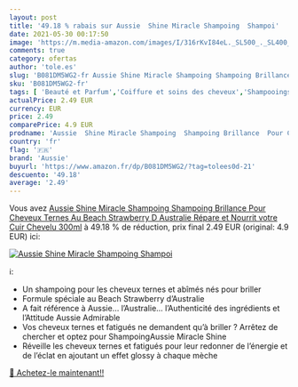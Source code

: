 ```yaml
---
layout: post
title: '49.18 % rabais sur Aussie  Shine Miracle Shampoing  Shampoi'
date: 2021-05-30 00:17:50
image: 'https://m.media-amazon.com/images/I/316rKvI84eL._SL500_._SL400_.jpg'
comments: true
category: ofertas
author: 'tole.es'
slug: 'B081DM5WG2-fr Aussie Shine Miracle Shampoing Shampoing Brillance Pour...'
sku: 'B081DM5WG2-fr'
tags: [ 'Beauté et Parfum','Coiffure et soins des cheveux','Shampooings','Soins des cheveux','aussie', ]
actualPrice: 2.49 EUR
currency: EUR
price: 2.49
comparePrice: 4.9 EUR
prodname: 'Aussie  Shine Miracle Shampoing  Shampoing Brillance  Pour Cheveux Ternes  Au Beach Strawberry D Australie  Répare et Nourrit votre Cuir Chevelu  300ml'
country: 'fr'
flag: '🇫🇷'
brand: 'Aussie'
buyurl: 'https://www.amazon.fr/dp/B081DM5WG2/?tag=tolees0d-21'
descuento: '49.18'
average: '2.49'
---
```


Vous avez [Aussie  Shine Miracle Shampoing  Shampoing Brillance  Pour Cheveux Ternes  Au Beach Strawberry D Australie  Répare et Nourrit votre Cuir Chevelu  300ml](https://www.amazon.fr/dp/B081DM5WG2/?tag=tolees0d-21)  à  49.18 % de réduction, prix final  2.49 EUR (original: 4.9 EUR) ici:

[![Aussie  Shine Miracle Shampoing  Shampoi](https://m.media-amazon.com/images/I/316rKvI84eL._SL500_._SL400_.jpg)](https://www.amazon.fr/dp/B081DM5WG2/?tag=tolees0d-21)

ℹ️:

- Un shampoing pour les cheveux ternes et abîmés nés pour briller
- Formule spéciale au Beach Strawberry d’Australie
- A fait référence à Aussie… l’Australie... l’Authenticité des ingrédients et l’Attitude Aussie Admirable
- Vos cheveux ternes et fatigués ne demandent qu’à briller ? Arrêtez de chercher et optez pour ShampoingAussie Miracle Shine
- Réveille les cheveux ternes et fatigués pour leur redonner de l’énergie et de l’éclat en ajoutant un effet glossy à chaque mèche

[🛒 Achetez-le maintenant!!](https://www.amazon.fr/dp/B081DM5WG2/?tag=tolees0d-21)
